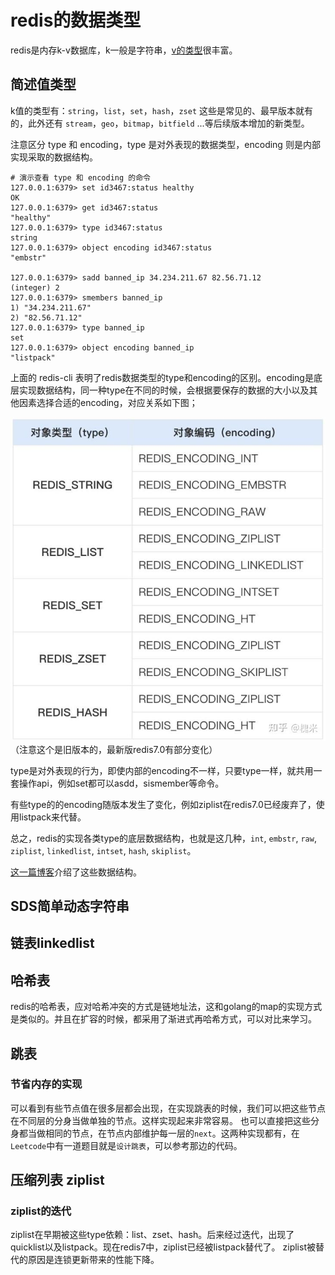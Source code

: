 # redis的数据类型

redis是内存k-v数据库，k一般是字符串，[v的类型](https://redis.io/docs/latest/develop/data-types/)很丰富。

## 简述值类型

k值的类型有：`string`，`list`，`set`，`hash`，`zset` 这些是常见的、最早版本就有的，此外还有 `stream`，`geo`，`bitmap`，`bitfield` ...等后续版本增加的新类型。

注意区分 type 和 encoding，type 是对外表现的数据类型，encoding 则是内部实现采取的数据结构。

```shell
# 演示查看 type 和 encoding 的命令
127.0.0.1:6379> set id3467:status healthy
OK
127.0.0.1:6379> get id3467:status
"healthy"
127.0.0.1:6379> type id3467:status
string
127.0.0.1:6379> object encoding id3467:status
"embstr"

127.0.0.1:6379> sadd banned_ip 34.234.211.67 82.56.71.12
(integer) 2
127.0.0.1:6379> smembers banned_ip
1) "34.234.211.67"
2) "82.56.71.12"
127.0.0.1:6379> type banned_ip
set
127.0.0.1:6379> object encoding banned_ip
"listpack"
```
上面的 redis-cli 表明了redis数据类型的type和encoding的区别。encoding是底层实现数据结构，同一种type在不同的时候，会根据要保存的数据的大小以及其他因素选择合适的encoding，对应关系如下图；

![redis类型type和encoding的对应关系](./type_encoding_mapping.jpg)
（注意这个是旧版本的，最新版redis7.0有部分变化）

type是对外表现的行为，即使内部的encoding不一样，只要type一样，就共用一套操作api，例如set都可以asdd，sismember等命令。

有些type的的encoding随版本发生了变化，例如ziplist在redis7.0已经废弃了，使用listpack来代替。

总之，redis的实现各类type的底层数据结构，也就是这几种，`int`, `embstr`, `raw`, `ziplist`, `linkedlist`, `intset`, `hash`, `skiplist`。

[这一篇博客](https://zhuanlan.zhihu.com/p/715157057)介绍了这些数据结构。

## SDS简单动态字符串

## 链表linkedlist

## 哈希表
redis的哈希表，应对哈希冲突的方式是链地址法，这和golang的map的实现方式是类似的。并且在扩容的时候，都采用了渐进式再哈希方式，可以对比来学习。

## 跳表
### 节省内存的实现
可以看到有些节点值在很多层都会出现，在实现跳表的时候，我们可以把这些节点在不同层的分身当做单独的节点。这样实现起来非常容易。
也可以直接把这些分身都当做相同的节点，在节点内部维护每一层的`next`。这两种实现都有，在`Leetcode`中有一道题目就是`设计跳表`，可以参考那边的代码。

## 压缩列表 ziplist

### ziplist的迭代
ziplist在早期被这些type依赖：list、zset、hash。后来经过迭代，出现了quicklist以及listpack。现在redis7中，ziplist已经被listpack替代了。
ziplist被替代的原因是连锁更新带来的性能下降。